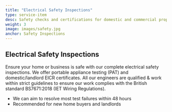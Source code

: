 ```yaml
---
title: "Electrical Safety Inspections"
type: service-item
desc: Safety checks and certifications for domestic and commercial properties and appliances.
weight: 3
image: images/safety.jpg
anchor: Safety Inspections
---
```

## Electrical Safety Inspections

Ensure your home or business is safe with our complete electrical safety inspections. We offer portable appliance testing (PAT) and domestic/landlord EICR certificates. All our engineers are qualified & work within strict guidelines to ensure our work complies with the British standard BS7671:2018 (IET Wiring Regulations).

* We can aim to resolve most test failures within 48 hours
* Recommended for new home buyers and landlords
